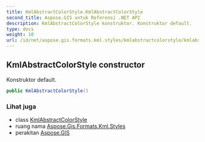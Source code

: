 ```yaml
---
title: KmlAbstractColorStyle.KmlAbstractColorStyle
second_title: Aspose.GIS untuk Referensi .NET API
description: KmlAbstractColorStyle konstruktor. Konstruktor default.
type: docs
weight: 10
url: /id/net/aspose.gis.formats.kml.styles/kmlabstractcolorstyle/kmlabstractcolorstyle/
---
```

## KmlAbstractColorStyle constructor

Konstruktor default.

```csharp
public KmlAbstractColorStyle()
```

### Lihat juga

* class [KmlAbstractColorStyle](../)
* ruang nama [Aspose.Gis.Formats.Kml.Styles](../../kmlabstractcolorstyle/)
* perakitan [Aspose.GIS](../../../)



